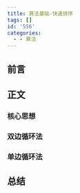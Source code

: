 ```yaml
---
title: 算法基础-快速排序
tags: []
id: '556'
categories:
  - - 算法
---
```


## 前言

## 正文

### 核心思想

### 双边循环法

### 单边循环法

## 总结